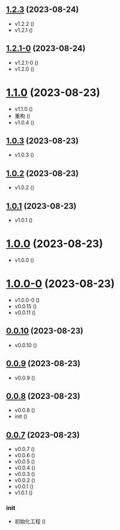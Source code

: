 ## [1.2.3](https://github.com/KeyToLove/KeyToLove.github.io/compare/v1.2.1-0...v1.2.3) (2023-08-24)


* v1.2.2 ([](https://github.com/KeyToLove/KeyToLove.github.io/commit/b7868105072beef3775078e6a3a83e3f0b8af3f6))
* v1.2.1 ([](https://github.com/KeyToLove/KeyToLove.github.io/commit/e9a26af79571a12147c60e98f8cc63ff90900770))



## [1.2.1-0](https://github.com/KeyToLove/KeyToLove.github.io/compare/v1.1.0...v1.2.1-0) (2023-08-24)


* v1.2.1-0 ([](https://github.com/KeyToLove/KeyToLove.github.io/commit/be71f46d996e76203f4fca08f7abc1d1d3a1ba3a))
* v1.2.0 ([](https://github.com/KeyToLove/KeyToLove.github.io/commit/f3b38483442bc644f719b0f5b68127614a0a83e1))



# [1.1.0](https://github.com/KeyToLove/KeyToLove.github.io/compare/v1.0.3...v1.1.0) (2023-08-23)


* v1.1.0 ([](https://github.com/KeyToLove/KeyToLove.github.io/commit/3648039c5d59e1e2d52eb5b45b24320b073e17fc))
* 重构 ([](https://github.com/KeyToLove/KeyToLove.github.io/commit/421332a2aef75cbbcc76ee46e917f02bc278a96f))
* v1.0.4 ([](https://github.com/KeyToLove/KeyToLove.github.io/commit/78d87d24246d9eab572b1cdcd063ead8a590641b))



## [1.0.3](https://github.com/KeyToLove/KeyToLove.github.io/compare/v1.0.2...v1.0.3) (2023-08-23)


* v1.0.3 ([](https://github.com/KeyToLove/KeyToLove.github.io/commit/097852999eaee84c83c4434f8b8815c9d4c7df4b))



## [1.0.2](https://github.com/KeyToLove/KeyToLove.github.io/compare/v1.0.1...v1.0.2) (2023-08-23)


* v1.0.2 ([](https://github.com/KeyToLove/KeyToLove.github.io/commit/f2ff288d18b1dc09385bf6dae5611d2041118ffb))



## [1.0.1](https://github.com/KeyToLove/KeyToLove.github.io/compare/v1.0.0...v1.0.1) (2023-08-23)


* v1.0.1 ([](https://github.com/KeyToLove/KeyToLove.github.io/commit/d06afffe0ed45b300d051faa80ad20bca58660de))



# [1.0.0](https://github.com/KeyToLove/KeyToLove.github.io/compare/v1.0.0-0...v1.0.0) (2023-08-23)


* v1.0.0 ([](https://github.com/KeyToLove/KeyToLove.github.io/commit/c97f1f3b2bffd18fb9052b8be79235596d4456fd))



# [1.0.0-0](https://github.com/KeyToLove/KeyToLove.github.io/compare/v0.0.10...v1.0.0-0) (2023-08-23)


* v1.0.0-0 ([](https://github.com/KeyToLove/KeyToLove.github.io/commit/67528d6d3d25ec34ab362348d9b436120966ecad))
* v0.0.15 ([](https://github.com/KeyToLove/KeyToLove.github.io/commit/0f89300b087c819655c8226d24dc4a1a884c1381))
* v0.0.11 ([](https://github.com/KeyToLove/KeyToLove.github.io/commit/d2bb3048bd35049fc93dcf0493f3e38ec3160320))



## [0.0.10](https://github.com/KeyToLove/KeyToLove.github.io/compare/v0.0.9...v0.0.10) (2023-08-23)


* v0.0.10 ([](https://github.com/KeyToLove/KeyToLove.github.io/commit/5533c5205f1c7d88161661dc2325304f392f19ea))



## [0.0.9](https://github.com/KeyToLove/KeyToLove.github.io/compare/v0.0.8...v0.0.9) (2023-08-23)


* v0.0.9 ([](https://github.com/KeyToLove/KeyToLove.github.io/commit/cc40365427e99ff19f0f81a78744e4a4cfd89d9d))



## [0.0.8](https://github.com/KeyToLove/KeyToLove.github.io/compare/v0.0.7...v0.0.8) (2023-08-23)


* v0.0.8 ([](https://github.com/KeyToLove/KeyToLove.github.io/commit/57555bcbce5ef766bc052e8ffcff2e6de2531dad))
* init ([](https://github.com/KeyToLove/KeyToLove.github.io/commit/c4a0cf3c44fed217b8c53a944f72e9693f9e1372))



## [0.0.7](https://github.com/KeyToLove/KeyToLove.github.io/compare/3ced4582063688cae1766ca0c8b407faef23d60e...v0.0.7) (2023-08-23)


* v0.0.7 ([](https://github.com/KeyToLove/KeyToLove.github.io/commit/c31e867061693f2ba4c361318f4981fc57f7d889))
* v0.0.6 ([](https://github.com/KeyToLove/KeyToLove.github.io/commit/85606083c5df43c708678a168c0cc23d1960629a))
* v0.0.5 ([](https://github.com/KeyToLove/KeyToLove.github.io/commit/e681ce724068e40779015e89cf8aed70120747a8))
* v0.0.4 ([](https://github.com/KeyToLove/KeyToLove.github.io/commit/f3458a2e8086d00bd84f56f7a37a942775fc60ed))
* v0.0.3 ([](https://github.com/KeyToLove/KeyToLove.github.io/commit/87b009e2e98be08b1794eb9d6b6030c5b8c75971))
* v0.0.2 ([](https://github.com/KeyToLove/KeyToLove.github.io/commit/1b57f54021cb99a3711e37fd4c27abec1857bbe6))
* v0.0.1 ([](https://github.com/KeyToLove/KeyToLove.github.io/commit/ddf47c78791c3eb6cd1e71e9d897a4f33c82e8ba))
* v1.0.1 ([](https://github.com/KeyToLove/KeyToLove.github.io/commit/8a1e48107a3c6ec3247710cb32c01938cfcf6cb8))


### init

* 初始化工程 ([](https://github.com/KeyToLove/KeyToLove.github.io/commit/3ced4582063688cae1766ca0c8b407faef23d60e))



